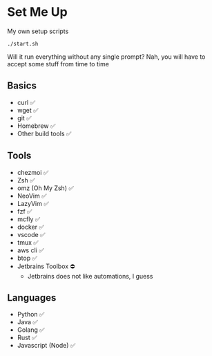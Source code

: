 # Set Me Up

My own setup scripts

```commandline
./start.sh
```

Will it run everything without any single prompt? Nah, you will have to accept some stuff from time to time

## Basics

- curl ✅
- wget ✅
- git ✅
- Homebrew ✅
- Other build tools ✅

## Tools

- chezmoi ✅
- Zsh ✅
- omz (Oh My Zsh) ✅
- NeoVim ✅
- LazyVim ✅
- fzf ✅
- mcfly ✅
- docker ✅
- vscode ✅
- tmux ✅
- aws cli ✅
- btop ✅
- Jetbrains Toolbox ⛔
  - Jetbrains does not like automations, I guess

## Languages

- Python ✅
- Java ✅
- Golang ✅
- Rust ✅
- Javascript (Node) ✅
